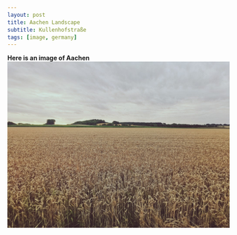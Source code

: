 ```yaml
---
layout: post
title: Aachen Landscape
subtitle: Kullenhofstraße
tags: [image, germany]
---
```


**Here is an image of Aachen**<br>
![](../assets/2022-07-11-aachen-landscape.jpg)